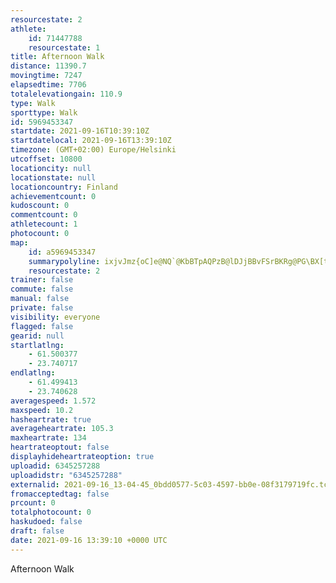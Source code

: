 ```yaml
---
resourcestate: 2
athlete:
    id: 71447788
    resourcestate: 1
title: Afternoon Walk
distance: 11390.7
movingtime: 7247
elapsedtime: 7706
totalelevationgain: 110.9
type: Walk
sporttype: Walk
id: 5969453347
startdate: 2021-09-16T10:39:10Z
startdatelocal: 2021-09-16T13:39:10Z
timezone: (GMT+02:00) Europe/Helsinki
utcoffset: 10800
locationcity: null
locationstate: null
locationcountry: Finland
achievementcount: 0
kudoscount: 0
commentcount: 0
athletecount: 1
photocount: 0
map:
    id: a5969453347
    summarypolyline: ixjvJmz{oC]e@NQ`@KbBTpAQPzB@lDJjBBvFSrBKRg@PG\BX[t@C^UTIZ_@Vc@dAYPUl@KDf@dF^bBr@pEDhDP`CJxBEbCLlFGl@GPAjAk@rHAv@Nt@CLa@Ze@c@u@nAu@[LCJVMZ_@fBw@dC_@j@m@lBW`@aBlFKHw@pDaAnFmF|NmAnEeAtFe@zDwAxIU~Bk@zDIRGIFOMEDc@y@lFUhBa@~@O?]`@a@vCc@~DOb@Kz@a@lFCdBi@hH_@hH]dDS|BGlEHbBRrASlEq@hGEhAMd@EhA_@zBq@lDIVGbB_@pDAhBOPYpA[^At@s@`DM~@@Xi@fC@l@Uz@i@tEu@lEYnGIbAB\NPBN{@jL]dIUhBO^{AxAaB`Ai@LiBDcB_@}A{@s@QqGv@o@Za@^kAhB_@`AYdB@RIDKZHSj@GPOFXPFHZh@z@@v@JDLp@ILO|@Ia@Jg@j@y@F[s@a@M[BaCHOWECSWMSDAVKLQAC_@Lu@Cg@yA{@yBMSYc@uA_@]qAPs@QWp@gGjSkAdCc@hBKxAc@b@s@hCF`@x@zBd@x@xAbEPPJIbBeE`@yATGxBrDbCdGp@jAVMLa@t@iDn@I`CaDPcB~@XJ`@?XRj@PRJCd@q@F]v@iA`@aAn@k@v@sAlBgFf@z@JALSRgBb@cBl@mDb@yAi@aA?SFUh@u@Je@F_@A}@He@CYJKAS`B[`Ao@dA{@`A{AXeDD{B\cFT{EDiBQy@J_BCeC\yBXaDNe@|@kFNc@Ay@\aC?e@XqB`@cBJeAjAiBJHdByAFOMu@HqBG_AFUHuAZqB?o@P_A@eANsAAh@Ih@\j@XOjAkHBgATcBPkDZg@RSj@oFDsAe@eAY]Kk@XmCr@WRUXkAUsCLeCJs@@wAOc@Ce@R}CVsA`@kAn@yE\_APeAj@yERm@DcAVwALChAt@GE@MRc@[gABe@C_CZyCTmAQJBQPTIYSHJOHEk@\LFEJJ@C_@HGIAJETLGHPKEPTCURLOKb@BHAMAZIcBXaDtAsIpAkGbA{Cj@sAnCsIn@eEd@iBd@iAn@yBb@c@\u@|@yBPaApCcGr@eA`AqATMZk@v@wDfAeH?cBHPQKI]@gOI_IKcCBqCw@eFAm@O}@@eAI{AQgAE_FK_CNe@HwAL_Ac@mAIECs@
    resourcestate: 2
trainer: false
commute: false
manual: false
private: false
visibility: everyone
flagged: false
gearid: null
startlatlng:
    - 61.500377
    - 23.740717
endlatlng:
    - 61.499413
    - 23.740628
averagespeed: 1.572
maxspeed: 10.2
hasheartrate: true
averageheartrate: 105.3
maxheartrate: 134
heartrateoptout: false
displayhideheartrateoption: true
uploadid: 6345257288
uploadidstr: "6345257288"
externalid: 2021-09-16_13-04-45_0bdd0577-5c03-4597-bb0e-08f3179719fc.tcx
fromacceptedtag: false
prcount: 0
totalphotocount: 0
haskudoed: false
draft: false
date: 2021-09-16 13:39:10 +0000 UTC
---
```

Afternoon Walk